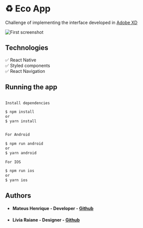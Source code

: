 # :recycle: Eco App

Challenge of implementing the interface developed in [Adobe XD](https://xd.adobe.com/view/d401833f-9a9e-4d97-7395-228108561af0-a230/screen/64ebd010-e860-4428-b1ac-7908231a320f/Eco)

![First screenshot](https://lh3.googleusercontent.com/a42YQU9c7BW4dOiQuNdL41qOV5F_cfHfjfIBdoafPsLJn1lZKzPKCRRsARtxvEDZGTa0NGg4bntyctPGyDUULJBxMUtsx7R_pFbC9ZGroBMCU8JMwo8sdAW-mjvk2-ERmOMdwCcNCGkKLnExR0p5yvpnxT3TzWtzw1C-D0BFBLhc8gfN2WhCIrAebdPU9sNxQByVtxamrlZBs3oarWw5wH-D2RJjfdpeOm_f2ZaGZifCNnaVDkhu2qNJMbYOiE-ReBS8K_JMDZvLs7tRgfNTH6iwLk1lvAlJUgJ4IUf5YJAzyxJycbxXBKW0CKx2GvQoYpXeIYVkrtjy49t1_qCnVGcKL_fhWZuEIonpKXnFkVoTU2cifNI_lrpAP8ZW6SRdhGQKHw9WuZDAmntjyxsDiNh-iifzlwTYAcXjV4tcvFheAJ0lyFn8_gu8kweNczi2E54l67j-_D6b7KYAXdYb8bxVSuwzlJ8wIY_a5riSEw9922q0ZTZ2uzT5GD74lfY8Vy-qIkzG7YwSFCUl257dR9GMVRXiXy29CPXhOe3Kd4uzRzeZKE-aJK7-qOZFIkyubBbiBGgULUAgkRIhMJyE51Sxvp6R04_SgAK3GhvPPJBBx0js1PhxRUQrsYS4VMN33NBHWo6WJIWquH1OsvJ5iEDexwaG2ct4jYiepHMNuk3mqM0rXNWXydGtUKxg4g=w304-h657-no?authuser=0)



## Technologies

:white_check_mark: React Native\
:white_check_mark: Styled components\
:white_check_mark: React Navigation

## Running the app

```bash

Install dependencies

$ npm install
or
$ yarn install


For Android 

$ npm run android
or
$ yarn android

For IOS

$ npm run ios
or
$ yarn ios
```


## Authors

* #### Mateus Henrique - Developer  - [Github](https://github.com/mateuschaves) 
* #### Lívia Raiane - Designer - [Github](https://github.com/liv-ea)
